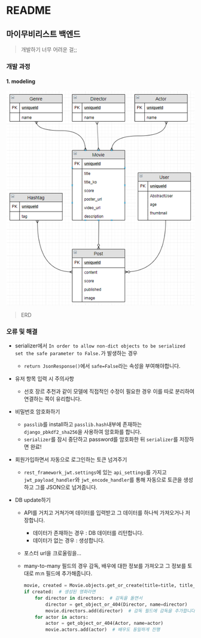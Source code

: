 # README

## 마이무비리스트 백엔드

> 개발하기 너무 어려운 걸;;

### 개발 과정

#### 1. modeling

![image-20191121154302807](README.assets/image-20191121154302807.png)

> ERD

### 오류 및 해결

- serializer에서 `In order to allow non-dict objects to be serialized set the safe parameter to False.`가 발생하는 경우
  
  - `return JsonResponse()`에서 `safe=False`라는 속성을 부여해야합니다.
  
- 유저 항목 입력 시 주의사항
  
  - 선호 장르 추천과 같이 모델에 직접적인 수정이 필요한 경우 이를 따로 분리하여 연결하는 쪽이 유리합니다.
  
- 비밀번호 암호화하기
  - `passlib`를 install하고 `passlib.hash`내부에 존재하는 `django_pbkdf2_sha256`을 사용하여 암호화를 합니다.
  - `serializer`를 잠시 중단하고 password를 암호화한 뒤 `serializer`를 저장하면 완료!
  
- 회원가입하면서 자동으로 로그인하는 토큰 넘겨주기
  
  - `rest_framework_jwt.settings`에 있는 `api_settings`를 가지고 `jwt_payload_handler`와 `jwt_encode_handler`를 통해 자동으로 토큰을 생성하고 그를 JSON으로 넘겨줍니다.
  
- DB update하기

  - API를 거치고 거쳐가며 데이터를 입력받고 그 데이터를 하나씩 가져오거나 저장합니다.

    - 데이터가 존재하는 경우 : DB 데이터를 리턴합니다.
    - 데이터가 없는 경우 : 생성합니다.

  - 포스터 url을 크로울링을...

  - many-to-many 필드의 경우 감독, 배우에 대한 정보를 가져오고 그 정보를 토대로 m:n 필드에 추가해줍니다.

    ```python
    movie, created = Movie.objects.get_or_create(title=title, title_ko=title_ko, score=score, poster_url=poster_url, video_url=video_url, genre=genre)  # 미리 영화를 생성해야하는지 안 그래도 되는지 검증하고
    if created:  # 생성된 영화라면
        for director in directors:  # 감독을 돌면서
            director = get_object_or_404(Director, name=director)
            movie.directors.add(director)  # 감독 필드에 감독을 추가합니다.
        for actor in actors:
            actor = get_object_or_404(Actor, name=actor)
            movie.actors.add(actor)  # 배우도 동일하게 진행
    ```

    